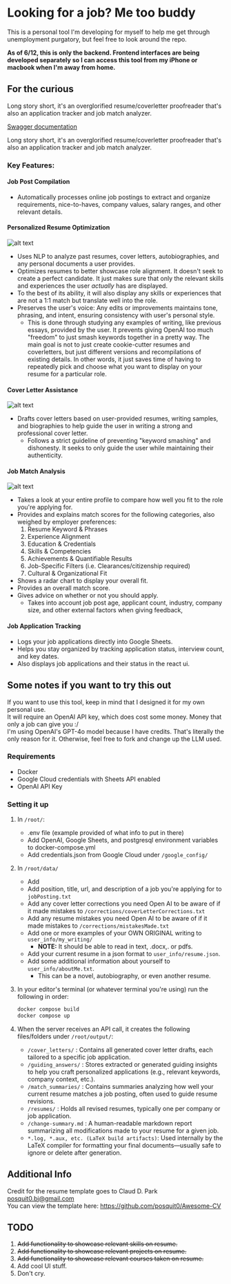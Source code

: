 # Looking for a job? Me too buddy

This is a personal tool I'm developing for myself to help me get through unemployment purgatory, but feel free to look around the repo.

**As of 6/12, this is only the backend. Frontend interfaces are being developed separately so I can access this tool from my iPhone or macbook when I'm away from home.**

## For the curious

Long story short, it's an overglorified resume/coverletter proofreader that's also an application tracker and job match analyzer.

[Swagger documentation](https://app.swaggerhub.com/apis-docs/apachemain/Job-Hunter/1.0.0)  

Long story short, it's an overglorified resume/coverletter proofreader that's also an application tracker and job match analyzer.

### Key Features:
#### Job Post Compilation

- Automatically processes online job postings to extract and organize requirements, nice-to-haves, company values, salary ranges, and other relevant details.

#### Personalized Resume Optimization

![alt text](https://github.com/Apacher122/job_hunter/blob/main/previews/Screenshot%202025-09-16%20at%2018.23.16.png "Resume Sample")

- Uses NLP to analyze past resumes, cover letters, autobiographies, and any personal documents a user provides.
- Optimizes resumes to better showcase role alignment. It doesn't seek to create a perfect candidate. It just makes sure that only the relevant skills and experiences the user *actually* has are displayed.
- To the best of its ability, it will also display any skills or experiences that are not a 1:1 match but translate well into the role.
- Preserves the user's voice: Any edits or improvements maintains tone, phrasing, and intent, ensuring consistency with user's personal style.
  - This is done through studying any examples of writing, like previous essays, provided by the user. It prevents giving OpenAI too much "freedom" to just smash keywords together in a pretty way. The main goal is not to just         create cookie-cutter resumes and coverletters, but just different versions and recompilations of existing details. In other words, it just saves time of having to repeatedly pick and choose what you             want to display on your resume for a particular role.

#### Cover Letter Assistance

![alt text](https://github.com/Apacher122/job_hunter/blob/main/previews/Screenshot%202025-09-16%20at%2018.24.08.png "Cover Letter Sample")

- Drafts cover letters based on user-provided resumes, writing samples, and biographies to help guide the user in writing a strong and professional cover letter.
    - Follows a strict guideline of preventing "keyword smashing" and dishonesty. It seeks to only guide the user while maintaining their authenticity.

#### Job Match Analysis

![alt text](https://github.com/Apacher122/job_hunter/blob/main/previews/Screenshot%202025-09-16%20at%2018.22.58.png "Match Score Sample")

- Takes a look at your entire profile to compare how well you fit to the role you're applying for.
- Provides and explains match scores for the following categories, also weighed by employer preferences:
    1. Resume Keyword & Phrases
    2. Experience Alignment
    3. Education & Credentials
    4. Skills & Competencies
    5. Achievements & Quantifiable Results
    6. Job-Specific Filters (i.e. Clearances/citizenship required)
    7. Cultural & Organizational Fit
- Shows a radar chart to display your overall fit.
- Provides an overall match score.
- Gives advice on whether or not you should apply.
  - Takes into account job post age, applicant count, industry, company size, and other external factors when giving feedback,

#### Job Application Tracking

- Logs your job applications directly into Google Sheets.
- Helps you stay organized by tracking application status, interview count, and key dates.
- Also displays job applications and their status in the react ui.

## Some notes if you want to try this out

If you want to use this tool, keep in mind that I designed it for my own personal use.  
It will require an OpenAI API key, which does cost some money. Money that only a job can give you :/  
I'm using OpenAI's GPT-4o model because I have credits. That's literally the only reason for it. Otherwise, feel free to fork and change up the LLM used.

### **Requirements**

- Docker
- Google Cloud credentials with Sheets API enabled
- OpenAI API Key

### **Setting it up**

1. In `/root/`:
    - .env file (example provided of what info to put in there)
    - Add OpenAI, Google Sheets, and postgresql environment variables to docker-compose.yml
    - Add credentials.json from Google Cloud under `/google_config/`
2. In `/root/data/`
    - Add  
    - Add position, title, url, and description of a job you're applying for to `jobPosting.txt`
    - Add any cover letter corrections you need Open AI to be aware of if it made mistakes to `/corrections/coverLetterCorrections.txt`
    - Add any resume mistakes you need Open AI to be aware of if it made mistakes to `/corrections/mistakesMade.txt`
    - Add one or more examples of your OWN ORIGINAL writing to `user_info/my_writing/`
        - **NOTE:** It should be able to read in text, .docx,. or pdfs.
    - Add your current resume in a json format to `user_info/resume.json`.
    - Add some additional information about yourself to `user_info/aboutMe.txt`.
        - This can be a novel, autobiography, or even another resume.
3. In your editor's terminal (or whatever terminal you're using) run the following in order:

    ```bash
    docker compose build
    docker compose up
    ```

4. When the server receives an API call, it creates the following files/folders under `/root/output/`:
    - `/cover_letters/` : Contains all generated cover letter drafts, each tailored to a specific job application.
    - `/guiding_answers/` : Stores extracted or generated guiding insights to help you craft personalized applications (e.g., relevant keywords, company context, etc.).
    - `/match_summaries/` : Contains summaries analyzing how well your current resume matches a job posting, often used to guide resume revisions.
    - `/resumes/` : Holds all revised resumes, typically one per company or job application.
    - `/change-summary.md` : A human-readable markdown report summarizing all modifications made to your resume for a given job.
    - `*.log, *.aux, etc. (LaTeX build artifacts)`: Used internally by the LaTeX compiler for formatting your final documents—usually safe to ignore or delete after generation.

## Additional Info

Credit for the resume template goes to Claud D. Park <posquit0.bj@gmail.com>  
You can view the template here: <https://github.com/posquit0/Awesome-CV>

## TODO

1. ~~Add functionality to showcase relevant skills on resume.~~
2. ~~Add functionality to showcase relevant projects on resume.~~
3. ~~Add functionality to showcase relevant courses taken on resume.~~
4. Add cool UI stuff.
5. Don't cry.
